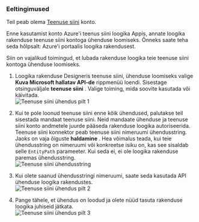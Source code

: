 ### <a name="prerequisites"></a>Eeltingimused

Teil peab olema [Teenuse siini](https://azure.microsoft.com/services/service-bus/) konto.  

Enne kasutamist konto Azure'i teenus siini loogika Appis, annate loogika rakenduse teenuse siini kontoga ühenduse loomiseks. Õnneks saate teha seda hõlpsalt: Azure'i portaalis loogika rakendusest.  

Siin on vajalikud toimingud, et lubada rakenduse loogika teie teenuse siini kontoga ühenduse loomiseks.  

1. Loogika rakenduse Designeris teenuse siini, ühenduse loomiseks valige **Kuva Microsoft hallatav API-de** rippmenüü loendi. Sisestage otsinguväljale **teenuse siini** . Valige toiming, mida soovite kasutada või käivitada.  
    ![Teenuse siini ühendus pilt 1](./media/connectors-create-api-servicebus/servicebus-1.png)  

2. Kui te pole loonud teenuse siini enne kõik ühendused, palutakse teil sisestada mandaat teenuse siini. Neid mandaate ühenduse ja teenuse siini konto andmetele juurde pääseda rakenduse loogika autoriseerida. Teenuse siini konnektor peab teenuse siini nimeruumi ühendusstring. Jaoks on vaja õiguste **haldamine** . Hea võimalus teada, kui teie ühendusstring on nimeruumi või konkreetse isiku on, kas see sisaldab selle `EntityPath` parameeter. Kui seda ei, ei ole loogika rakenduse paremas ühendusstring.  
    ![Teenuse siini ühendusstring](./media/connectors-create-api-servicebus/connectionstring.png)

1. Kui olete saanud ühendusstringi nimeruumi, saate seda kasutada API ühenduse loogika rakendustes.  
    ![Teenuse siini ühendus pilt 2](./media/connectors-create-api-servicebus/servicebus-2.png)  

3. Pange tähele, et ühendus on loodud ja olete nüüd tasuta rakenduse loogika juhiseid jätkata.  
    ![Teenuse siini ühendus pilt 3](./media/connectors-create-api-servicebus/servicebus-3.png)   
